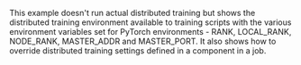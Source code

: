 This example doesn't run actual distributed training but shows the distributed training environment available to training scripts with the various environment variables set for PyTorch environments - RANK, LOCAL_RANK, NODE_RANK, MASTER_ADDR and MASTER_PORT. It also shows how to override distributed training settings defined in a component in a job. 


